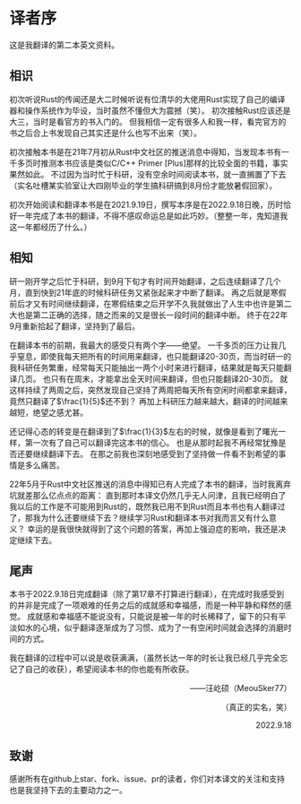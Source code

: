 # 译者序

这是我翻译的第二本英文资料。

## 相识

初次听说Rust的传闻还是大二时候听说有位清华的大佬用Rust实现了自己的编译器和操作系统作为毕设，当时虽然不懂但大为震撼（笑）。
初次接触Rust应该还是大三，当时是看官方的书入门的。
但我相信一定有很多人和我一样，看完官方的书之后合上书发现自己其实还是什么也写不出来（笑）。

初次接触本书是在21年7月初从Rust中文社区的推送消息中得知，当发现本书有一千多页时推测本书应该是类似C/C++ Primer [Plus]那样的比较全面的书籍，事实果然如此。
不过因为当时忙于科研，没有空余时间阅读本书，就一直搁置了下去（实名吐槽某实验室让大四刚毕业的学生搞科研搞到8月份才能放暑假回家）。

初次开始阅读和翻译本书是在2021.9.19日，撰写本序是在2022.9.18日晚，历时恰好一年完成了本书的翻译，不得不感叹命运总是如此巧妙。（整整一年，鬼知道我这一年都经历了什么。）

## 相知

研一刚开学之后忙于科研，到9月下旬才有时间开始翻译，之后连续翻译了几个月，直到快到21年底的时候科研任务又紧张起来才中断了翻译。
再之后就是寒假前后才又有时间继续翻译，在寒假结束之后开学不久我就做出了人生中也许是第二大也是第二正确的选择，随之而来的又是很长一段时间的翻译中断。
终于在22年9月重新拾起了翻译，坚持到了最后。

在翻译本书的前期，我最大的感受只有两个字——绝望。
一千多页的压力让我几乎窒息，即使我每天把所有的时间用来翻译，也只能翻译20-30页，而当时研一的我科研任务繁重，经常每天只能抽出一两个小时来进行翻译，结果就是每天只能翻译几页。
也只有在周末，才能拿出全天时间来翻译，但也只能翻译20-30页。
就这样持续了两周之后，突然发现自己坚持了两周把每天所有空闲时间都拿来翻译，竟然只翻译了$\frac{1}{5}$还不到？
再加上科研压力越来越大，翻译的时间越来越短，绝望之感尤甚。

还记得心态的转变是在翻译到了$\frac{1}{3}$左右的时候，就像是看到了曙光一样，第一次有了自己可以翻译完这本书的信心。
也是从那时起我不再经常犹豫是否还要继续翻译下去。
在那之前我也深刻地感受到了坚持做一件看不到希望的事情是多么痛苦。

22年5月于Rust中文社区推送的消息中得知已有人完成了本书的翻译，当时我离弃坑就差那么亿点点的距离：
直到那时本译文仍然几乎无人问津，且我已经明白了我以后的工作是不可能用到Rust的，既然我已用不到Rust而且本书也有人翻译过了，那我为什么还要继续下去？继续学习Rust和翻译本书对我而言又有什么意义？
幸运的是我很快就得到了这个问题的答案，再加上强迫症的影响，我还是决定继续下去。

## 尾声

本书于2022.9.18日完成翻译（除了第17章不打算进行翻译），在完成时我感受到的并非是完成了一项艰难的任务之后的成就感和幸福感，而是一种平静和释然的感觉。
成就感和幸福感不能说没有，只能说是被一年的时长稀释了，留下的只有平淡如水的心境，似乎翻译逐渐成为了习惯、成为了一有空闲时间就会选择的消磨时间的方式。

我在翻译的过程中可以说是收获满满，（虽然长达一年的时长让我已经几乎完全忘记了自己的收获），希望阅读本书的你也能有所收获。

<p align="right">——汪屹硕（MeouSker77）</p>
<p align="right">（真正的实名，笑）</p>
<p align="right">2022.9.18</p>

## 致谢

感谢所有在github上star、fork、issue、pr的读者，你们对本译文的关注和支持也是我坚持下去的主要动力之一。